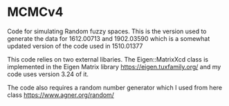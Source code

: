 # MCMCv4
Code for simulating Random fuzzy spaces. This is the version used to generate the data for 1612.00713 and 1902.03590 which is a somewhat updated version of the code used in 1510.01377

This code relies on two external libaries. The Eigen::MatrixXcd class is implemented in the Eigen Matrix library https://eigen.tuxfamily.org/ and my code uses version 3.24 of it.

The code also requires a random number generator which I used from here class https://www.agner.org/random/
